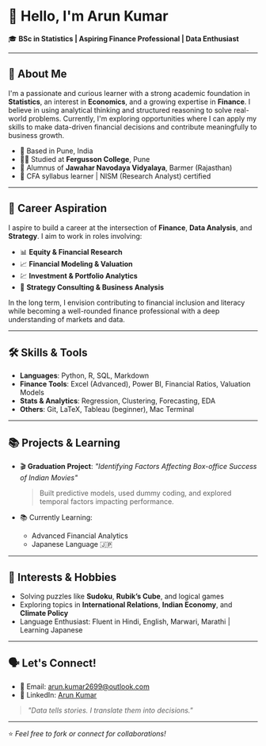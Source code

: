 # 👋 Hello, I'm Arun Kumar

🎓 **BSc in Statistics | Aspiring Finance Professional | Data Enthusiast**

---

## 🧠 About Me

I'm a passionate and curious learner with a strong academic foundation in **Statistics**, an interest in **Economics**, and a growing expertise in **Finance**. I believe in using analytical thinking and structured reasoning to solve real-world problems. Currently, I'm exploring opportunities where I can apply my skills to make data-driven financial decisions and contribute meaningfully to business growth.

- 📍 Based in Pune, India
- 🧑‍🎓 Studied at **Fergusson College**, Pune  
- 🏫 Alumnus of **Jawahar Navodaya Vidyalaya**, Barmer (Rajasthan)
- 🧾 CFA syllabus learner | NISM (Research Analyst) certified

---

## 💼 Career Aspiration

I aspire to build a career at the intersection of **Finance**, **Data Analysis**, and **Strategy**. I aim to work in roles involving:

- 📊 **Equity & Financial Research**
- 📈 **Financial Modeling & Valuation**
- 💹 **Investment & Portfolio Analytics**
- 🧩 **Strategy Consulting & Business Analysis**

In the long term, I envision contributing to financial inclusion and literacy while becoming a well-rounded finance professional with a deep understanding of markets and data.

---

## 🛠️ Skills & Tools

- **Languages**: Python, R, SQL, Markdown  
- **Finance Tools**: Excel (Advanced), Power BI, Financial Ratios, Valuation Models  
- **Stats & Analytics**: Regression, Clustering, Forecasting, EDA  
- **Others**: Git, LaTeX, Tableau (beginner), Mac Terminal

---

## 📚 Projects & Learning

- 🎬 **Graduation Project**: _"Identifying Factors Affecting Box-office Success of Indian Movies"_  
  > Built predictive models, used dummy coding, and explored temporal factors impacting performance.

- 📚 Currently Learning:
  - Advanced Financial Analytics
  - Japanese Language 🇯🇵

---

## 🧩 Interests & Hobbies

- Solving puzzles like **Sudoku**, **Rubik’s Cube**, and logical games  
- Exploring topics in **International Relations**, **Indian Economy**, and **Climate Policy**  
- Language Enthusiast: Fluent in Hindi, English, Marwari, Marathi | Learning Japanese

---

## 🗣️ Let's Connect!

- 📧 Email: arun.kumar2699@outlook.com  
- 💼 LinkedIn: [Arun Kumar](https://linkedin.com/in/arunkumar2699) 

> _"Data tells stories. I translate them into decisions."_

---

⭐ _Feel free to fork or connect for collaborations!_

